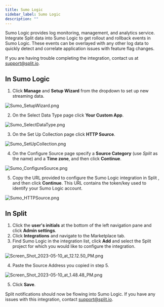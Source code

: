 ```yaml
---
title: Sumo Logic
sidebar_label: Sumo Logic
description: ""
---
```


<p>
  <button hidden style={{borderRadius:'8px', border:'1px', fontFamily:'Courier New', fontWeight:'800', textAlign:'left'}}> help.split.io link: https://help.split.io/hc/en-us/articles/360020746172-Sumo-Logic <br /> ✘ images still hosted on help.split.io </button>
</p>

Sumo Logic provides log monitoring, management, and analytics service. Integrate Split data into Sumo Logic to get rollout and rollback events in Sumo Logic. These events can be overlayed with any other log data to quickly detect and correlate application issues with feature flag changes.

If you are having trouble completing the integration, contact us at [support@split.io](mailto:support@split.io).

## In Sumo Logic
 
1. Click **Manage** and **Setup Wizard** from the dropdown to set up new streaming data.

<p>
	<img src="https://help.split.io/hc/article_attachments/360017446071/Sumo_SetupWizard.png" alt="Sumo_SetupWizard.png" />
</p>

2. On the Select Data Type page click **Your Custom App**.

<p>
	<img src="https://help.split.io/hc/article_attachments/360017446051/Sumo_SelectDataType.png" alt="Sumo_SelectDataType.png" />
</p>

3. On the Set Up Collection page click **HTTP Source**. 

<p>
	<img src="https://help.split.io/hc/article_attachments/360017446031/Sumo_SetUpCollection.png" alt="Sumo_SetUpCollection.png" />
</p>

4. On the Configure Source page specify a **Source Category** (use *Split* as the name) and a **Time zone**, and then click **Continue**.

<p>
	<img src="https://help.split.io/hc/article_attachments/360017446011/Sumo_ConfigureSource.png" alt="Sumo_ConfigureSource.png" />
</p>

5. Copy the URL provided to configure the Sumo Logic integration in Split , and then click **Continue**. This URL contains the token/key used to identify your Sumo Logic account.

<p>
	<img src="https://help.split.io/hc/article_attachments/360017445971/Sumo_HTTPSource.png" alt="Sumo_HTTPSource.png" />
</p>

## In Split

1. Click the **user's initials** at the bottom of the left navigation pane and click **Admin settings**.
2. Click **Integrations** and navigate to the Marketplace tab.
3. Find Sumo Logic in the integration list, click **Add** and select the Split project for which you would like to configure the integration.

<p>
  <img src="https://help.split.io/hc/article_attachments/15665519162509" alt="Screen_Shot_2023-05-10_at_12.12.50_PM.png" /><br />
</p>

4. Paste the Source Address you copied in step 5.

<p>
  <img src="https://help.split.io/hc/article_attachments/15665771000461" alt="Screen_Shot_2023-05-10_at_1.48.48_PM.png" />
</p>

5. Click **Save**.

Split notifications should now be flowing into Sumo Logic. If you have any issues with this integration, contact [support@split.io](mailto:support@split.io).
